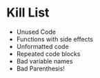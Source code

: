 Kill List
=========
* Unused Code
* Functions with side effects
* Unformatted code
* Repeated code blocks
* Bad variable names
* Bad Parenthesis!
